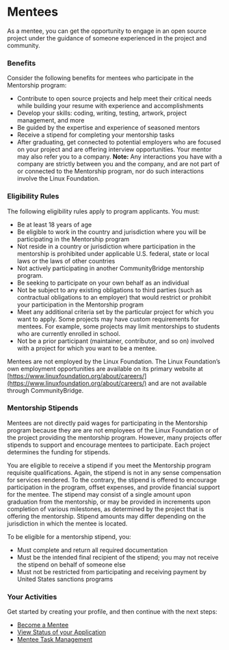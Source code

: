 # Mentees

As a mentee, you can get the opportunity to engage in an open source project under the guidance of someone experienced in the project and community.

### Benefits <a id="Mentees-Benefits"></a>

Consider the following benefits for mentees who participate in the Mentorship program:

* Contribute to open source projects and help meet their critical needs while building your resume with experience and accomplishments
* Develop your skills: coding, writing, testing, artwork, project management, and more
* Be guided by the expertise and experience of seasoned mentors
* Receive a stipend for completing your mentorship tasks
* After graduating, get connected to potential employers who are focused on your project and are offering interview opportunities. Your mentor may also refer you to a company. **Note:** Any interactions you have with a company are strictly between you and the company, and are not part of or connected to the Mentorship program, nor do such interactions involve the Linux Foundation.

### Eligibility Rules <a id="Mentees-EligibilityRules"></a>

The following eligibility rules apply to program applicants. You must:

* Be at least 18 years of age
* Be eligible to work in the country and jurisdiction where you will be participating in the Mentorship program
* Not reside in a country or jurisdiction where participation in the mentorship is prohibited under applicable U.S. federal, state or local laws or the laws of other countries
* Not actively participating in another CommunityBridge mentorship program.
* Be seeking to participate on your own behalf as an individual
* Not be subject to any existing obligations to third parties \(such as contractual obligations to an employer\) that would restrict or prohibit your participation in the Mentorship program
* Meet any additional criteria set by the particular project for which you want to apply. Some projects may have custom requirements for mentees. For example, some projects may limit mentorships to students who are currently enrolled in school.
* Not be a prior participant \(maintainer, contributor, and so on\) involved with a project for which you want to be a mentee.

Mentees are not employed by the Linux Foundation. The Linux Foundation’s own employment opportunities are available on its primary website at [https://www.linuxfoundation.org/about/careers/](https://www.linuxfoundation.org/about/careers/) and are not available through CommunityBridge.

### Mentorship Stipends

Mentees are not directly paid wages for participating in the Mentorship program because they are are not employees of the Linux Foundation or of the project providing the mentorship program. However, many projects offer stipends to support and encourage mentees to participate. Each project determines the funding for stipends.

You are eligible to receive a stipend if you meet the Mentorship program requisite qualifications. Again, the stipend is not in any sense compensation for services rendered. To the contrary, the stipend is offered to encourage participation in the program, offset expenses, and provide financial support for the mentee. The stipend may consist of a single amount upon graduation from the mentorship, or may be provided in increments upon completion of various milestones, as determined by the project that is offering the mentorship. Stipend amounts may differ depending on the jurisdiction in which the mentee is located.

To be eligible for a mentorship stipend, you:

* Must complete and return all required documentation
* Must be the intended final recipient of the stipend; you may not receive the stipend on behalf of someone else
* Must not be restricted from participating and receiving payment by United States sanctions programs

### Your Activities <a id="Mentees-YourActivities"></a>

Get started by creating your profile, and then continue with the next steps:

* [Become a Mentee](become-a-mentee/)
* [View Status of your Application](view-status-of-your-application.md)
* [Mentee Task Management](manage-your-task.md)

